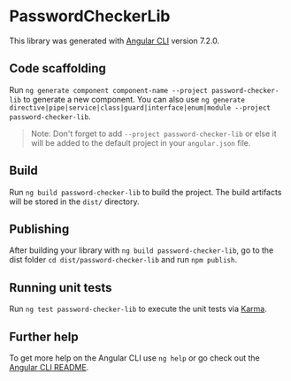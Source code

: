 # PasswordCheckerLib

This library was generated with [Angular CLI](https://github.com/angular/angular-cli) version 7.2.0.

## Code scaffolding

Run `ng generate component component-name --project password-checker-lib` to generate a new component. You can also use `ng generate directive|pipe|service|class|guard|interface|enum|module --project password-checker-lib`.
> Note: Don't forget to add `--project password-checker-lib` or else it will be added to the default project in your `angular.json` file. 

## Build

Run `ng build password-checker-lib` to build the project. The build artifacts will be stored in the `dist/` directory.

## Publishing

After building your library with `ng build password-checker-lib`, go to the dist folder `cd dist/password-checker-lib` and run `npm publish`.

## Running unit tests

Run `ng test password-checker-lib` to execute the unit tests via [Karma](https://karma-runner.github.io).

## Further help

To get more help on the Angular CLI use `ng help` or go check out the [Angular CLI README](https://github.com/angular/angular-cli/blob/master/README.md).

